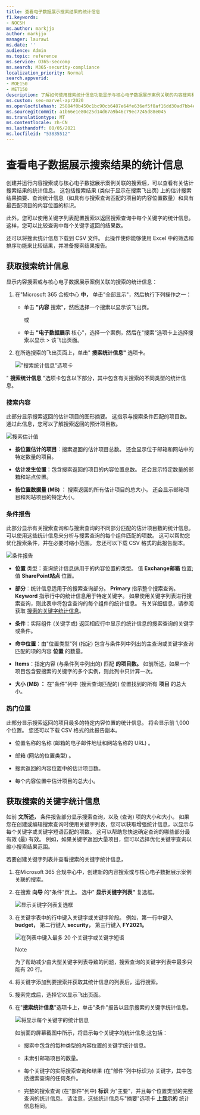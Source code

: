 ```yaml
---
title: 查看电子数据展示搜索结果的统计信息
f1.keywords:
- NOCSH
ms.author: markjjo
author: markjjo
manager: laurawi
ms.date: ''
audience: Admin
ms.topic: reference
ms.service: O365-seccomp
ms.search: M365-security-compliance
localization_priority: Normal
search.appverid:
- MOE150
- MET150
description: 了解如何使用搜索统计信息功能显示与核心电子数据展示案例关联的内容搜索和搜索的统计信息Microsoft 365 合规中心。
ms.custom: seo-marvel-apr2020
ms.openlocfilehash: 25884f0b450c1bc90cb6487e64fe636ef5f8af16dd30ad7bb4e7ed28402da03f
ms.sourcegitcommit: a1b66e1e80c25d14d67a9b46c79ec7245d88e045
ms.translationtype: MT
ms.contentlocale: zh-CN
ms.lasthandoff: 08/05/2021
ms.locfileid: "53835512"
---
```

# <a name="view-statistics-for-ediscovery-search-results"></a>查看电子数据展示搜索结果的统计信息

创建并运行内容搜索或与核心电子数据展示案例关联的搜索后，可以查看有关估计搜索结果的统计信息。 这包括搜索结果 (类似于显示在搜索飞出页) 上的估计搜索结果摘要、查询统计信息（如具有与搜索查询匹配的项目的内容位置数量）和具有最匹配项目的内容位置的标识。
  
此外，您可以使用关键字列表配置搜索以返回搜索查询中每个关键字的统计信息。 这样，您可以比较查询中每个关键字返回的结果数。
  
还可以将搜索统计信息下载到 CSV 文件。 此操作使你能够使用 Excel 中的筛选和排序功能来比较结果，并准备搜索结果报告。
  
## <a name="get-statistics-for-searches"></a>获取搜索统计信息

显示内容搜索或与核心电子数据展示案例关联的搜索的统计信息：
  
1. 在"Microsoft 365 合规中心 **中，** 单击"全部显示"，然后执行下列操作之一：

   - 单击 **"内容** 搜索"，然后选择一个搜索以显示该飞出页。

     或

   - 单击 **"电子数据展示** 核心"，选择一个案例，然后在"搜索"选项卡上选择搜索以显示  >  该飞出页面。 

2. 在所选搜索的飞出页面上，单击" **搜索统计信息"** 选项卡。
  
   !["搜索统计信息"选项卡](../media/SearchStatistics1.png)

" **搜索统计信息** "选项卡包含以下部分，其中包含有关搜索的不同类型的统计信息。

### <a name="search-content"></a>搜索内容

此部分显示搜索返回的估计项目的图形摘要。 这指示与搜索条件匹配的项目数。 通过此信息，您可以了解搜索返回的预计项目数。

![搜索估计值](../media/SearchContentReport.png)

- **按位置估计的项目**：搜索返回的估计项目总数。 还会显示位于邮箱和网站中的特定数量的项目。

- **估计发生位置**：包含搜索返回的项目的内容位置总数。 还会显示特定数量的邮箱和站点位置。

- **按位置数据量 (MB) ：** 搜索返回的所有估计项目的总大小。 还会显示邮箱项目和网站项目的特定大小。

### <a name="condition-report"></a>条件报告

此部分显示有关搜索查询和与搜索查询的不同部分匹配的估计项目数的统计信息。 可以使用这些统计信息来分析与搜索查询的每个组件匹配的项数。 这可以帮助您优化搜索条件，并在必要时缩小范围。 您还可以下载 CSV 格式的此报告副本。

![条件报告](../media/SearchContentReportNoKeywordList.png)

- **位置** 类型：查询统计信息适用于的内容位置的类型。 值 **Exchange邮箱** 位置;值 **SharePoint站点** 位置。

- **部分**：统计信息适用于的搜索查询部分。 **Primary** 指示整个搜索查询。 **Keyword** 指示行中的统计信息用于特定关键字。 如果使用关键字列表进行搜索查询，则此表中将包含查询的每个组件的统计信息。 有关详细信息，请参阅获取 [搜索的关键字统计信息](#get-keyword-statistics-for-searches)。

- **条件**：实际组件 (关键字或) 返回相应行中显示的统计信息的搜索查询的关键字或条件。

- **命中位置**：由"位置类型"列 (指定) 包含与条件列中列出的主查询或关键字查询匹配的项的内容 **位置** 的数量。

- **Items**：指定内容 (与条件列中列出的) 匹配 **的项目数。** 如前所述，如果一个项目包含要搜索的关键字的多个实例，则此列中只计算一次。

- **大小 (MB) ：** 在"条件"列中 (搜索查询匹配的) 位置找到的所有 **项目** 的总大小。

### <a name="top-locations"></a>热门位置

此部分显示搜索返回的项目最多的特定内容位置的统计信息。 将会显示前 1,000 个位置。 您还可以下载 CSV 格式的此报告副本。

- 位置名称的名称 (邮箱的电子邮件地址和网站名称的 URL) 。

- 邮箱 (网站的位置类型) 。

- 搜索返回的内容位置中的估计项目数。

- 每个内容位置中估计项目的总大小。

## <a name="get-keyword-statistics-for-searches"></a>获取搜索的关键字统计信息

如前 **文所述，** 条件报告部分显示搜索查询，以及 (查询) 项的大小和大小。 如果您在创建或编辑搜索查询时使用关键字列表，您可以获取增强统计信息，以显示与每个关键字或关键字短语匹配的项数。 这可以帮助您快速确定查询的哪些部分最有效 (最) 有效。 例如，如果关键字返回大量项目，您可以选择优化关键字查询以缩小搜索结果范围。

若要创建关键字列表并查看搜索的关键字统计信息，
  
1. 在Microsoft 365 合规中心中，创建新的内容搜索或与核心电子数据展示案例关联的搜索。

2. 在搜索 **向导** 的"条件"页上。 选中" **显示关键字列表"** 复选框。

   ![显示关键字列表复选框](../media/SearchKeywordsList1.png)

3. 在关键字表中的行中键入关键字或关键字阶段。 例如，第一行中键入 **budget，** 第二行键入 **security，** 第三行键入 **FY2021。**

   ![在列表中键入最多 20 个关键字或关键字短语](../media/SearchKeywordsList2.png)

   > [!NOTE]
   > 为了帮助减少由大型关键字列表导致的问题，搜索查询的关键字列表中最多只能有 20 行。

4. 将关键字添加到要搜索并获取其统计信息的列表后，运行搜索。

5. 搜索完成后，选择它以显示飞出页面。

6. 在"**搜索统计信息**"选项卡上，单击"条件"报告以显示搜索的关键字统计信息。

    ![将显示每个关键字的统计信息](../media/SearchKeywordsList3.png)
  
    如前面的屏幕截图中所示，将显示每个关键字的统计信息;这包括：

    - 搜索中包含的每种类型的内容位置的关键字统计信息。

    - 未索引邮箱项目的数量。

    - 每个关键字的实际搜索查询和结果 (在"部件"列中标识为) 关键字，其中包括搜索查询的任何条件。

    - 完整的搜索查询 (在"部件"列中) **标识** 为"主要"，并且每个位置类型的完整查询的统计信息。 请注意，这些统计信息与"摘要"选项卡 **上显示的** 统计信息相同。
